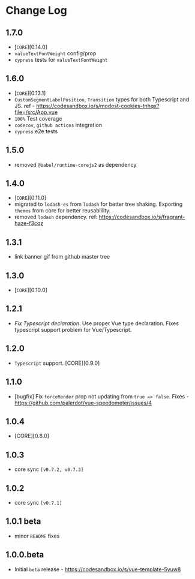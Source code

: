 # Change Log

## 1.7.0
- [`CORE`][0.14.0]
- `valueTextFontWeight` config/prop
- `cypress` tests for `valueTextFontWeight`

## 1.6.0
- [`CORE`][0.13.1]
- `CustomSegmentLabelPosition`, `Transition` types for both Typescript and JS. ref - https://codesandbox.io/s/modest-cookies-tnhqx?file=/src/App.vue
- `100%` Test coverage
- `codecov`, `github actions` integration
- `cypress` e2e tests

## 1.5.0
- removed `@babel/runtime-corejs2` as dependency

## 1.4.0
 - [`CORE`][0.11.0]
 - migrated to `lodash-es` from `lodash` for better tree shaking. Exporting `themes` from core for better reusablility.
 - removed `lodash` dependency. ref: https://codesandbox.io/s/fragrant-haze-f3cqz

## 1.3.1
- link banner gif from github master tree

## 1.3.0
- [`CORE`][0.10.0]

## 1.2.1
- *Fix Typescript declaration*. Use proper Vue type declaration. Fixes typescript support problem for Vue/Typescript.

## 1.2.0
- `Typescript` support. [CORE][0.9.0]

## 1.1.0
- [bugfix] Fix `forceRender` prop not updating from `true => false`. Fixes - https://github.com/palerdot/vue-speedometer/issues/4

## 1.0.4
- [CORE][0.8.0]

## 1.0.3
- core sync `[v0.7.2, v0.7.3]`

## 1.0.2
- core sync `[v0.7.1]`

## 1.0.1 beta
- minor `README` fixes
## 1.0.0.beta
- Initial `beta` release - https://codesandbox.io/s/vue-template-5yuw8